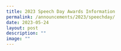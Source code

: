 ```yaml
---
title: 2023 Speech Day Awards Information
permalink: /announcements/2023/speechday/
date: 2023-05-24
layout: post
description: ""
image: ""
---
```

